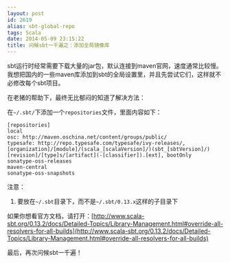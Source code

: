 ```yaml
---
layout: post
id: 2619
alias: sbt-global-repo
tags: Scala
date: 2014-05-09 23:15:22
title: 问候sbt一千遍之：添加全局镜像库
---
```


sbt运行时经常需要下载大量的jar包，默认连接到maven官网，速度通常比较慢。我想把国内的一些maven库添加到sbt的全局设置里，并且先尝试它们，这样就不必修改每个sbt项目。

在老猪的帮助下，最终无比郁闷的知道了解决方法：

在`~/.sbt/`下添加一个`repositories`文件，里面内容如下：

    [repositories]
    local
    osc: http://maven.oschina.net/content/groups/public/
    typesafe: http://repo.typesafe.com/typesafe/ivy-releases/, [organization]/[module]/(scala_[scalaVersion]/)(sbt_[sbtVersion]/)[revision]/[type]s/[artifact](-[classifier]).[ext], bootOnly
    sonatype-oss-releases
    maven-central
    sonatype-oss-snapshots

注意：

1.  要放在`~/.sbt`目录下，而不是`~/.sbt/0.13.x`这样的子目录下

如果你想看官方文档，请打开：[http://www.scala-sbt.org/0.13.2/docs/Detailed-Topics/Library-Management.html#override-all-resolvers-for-all-builds](http://www.scala-sbt.org/0.13.2/docs/Detailed-Topics/Library-Management.html#override-all-resolvers-for-all-builds)

最后，再次问候sbt一千遍！
